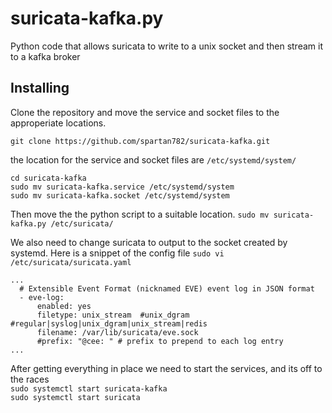 # suricata-kafka.py
Python code that allows suricata to write to a unix socket and then stream it to a kafka broker  

## Installing

Clone the repository and move the service and socket files to the approperiate locations.  

`git clone https://github.com/spartan782/suricata-kafka.git`  

the location for the service and socket files are `/etc/systemd/system/`  

`cd suricata-kafka`  
`sudo mv suricata-kafka.service /etc/systemd/system`  
`sudo mv suricata-kafka.socket /etc/systemd/system`  

Then move the the python script to a suitable location.
`sudo mv suricata-kafka.py /etc/suricata/`  

We also need to change suricata to output to the socket created by systemd. Here is a snippet of the config file
`sudo vi /etc/suricata/suricata.yaml`  
```
...
  # Extensible Event Format (nicknamed EVE) event log in JSON format
  - eve-log:
      enabled: yes
      filetype: unix_stream  #unix_dgram #regular|syslog|unix_dgram|unix_stream|redis
      filename: /var/lib/suricata/eve.sock
      #prefix: "@cee: " # prefix to prepend to each log entry
...
```

After getting everything in place we need to start the services, and its off to the races  
`sudo systemctl start suricata-kafka`  
`sudo systemctl start suricata`  



